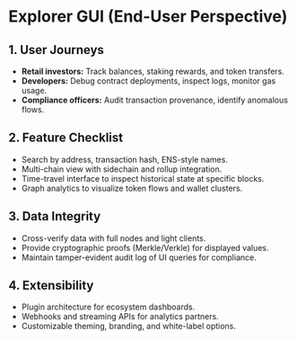 # Explorer GUI (End-User Perspective)

## 1. User Journeys
- **Retail investors:** Track balances, staking rewards, and token transfers.
- **Developers:** Debug contract deployments, inspect logs, monitor gas usage.
- **Compliance officers:** Audit transaction provenance, identify anomalous flows.

## 2. Feature Checklist
- Search by address, transaction hash, ENS-style names.
- Multi-chain view with sidechain and rollup integration.
- Time-travel interface to inspect historical state at specific blocks.
- Graph analytics to visualize token flows and wallet clusters.

## 3. Data Integrity
- Cross-verify data with full nodes and light clients.
- Provide cryptographic proofs (Merkle/Verkle) for displayed values.
- Maintain tamper-evident audit log of UI queries for compliance.

## 4. Extensibility
- Plugin architecture for ecosystem dashboards.
- Webhooks and streaming APIs for analytics partners.
- Customizable theming, branding, and white-label options.

